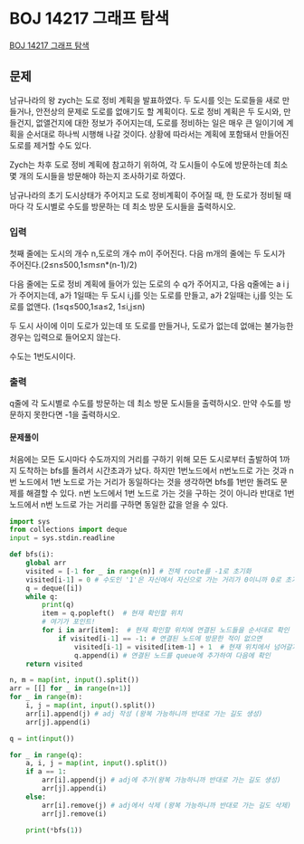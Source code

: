 # BOJ 14217 그래프 탐색

[BOJ 14217 그래프 탐색](https://www.acmicpc.net/problem/14217)

## 문제

남규나라의 왕 zych는 도로 정비 계획을 발표하였다. 두 도시를 잇는 도로들을 새로 만들거나, 안전상의 문제로 도로를 없애기도 할 계획이다. 도로 정비 계획은 두 도시와, 만들건지, 없앨건지에 대한 정보가 주어지는데, 도로를 정비하는 일은 매우 큰 일이기에 계획을 순서대로 하나씩 시행해 나갈 것이다. 상황에 따라서는 계획에 포함돼서 만들어진 도로를 제거할 수도 있다.

Zych는 차후 도로 정비 계획에 참고하기 위하여, 각 도시들이 수도에 방문하는데 최소 몇 개의 도시들을 방문해야 하는지 조사하기로 하였다.

남규나라의 초기 도시상태가 주어지고 도로 정비계획이 주어질 때, 한 도로가 정비될 때마다 각 도시별로 수도를 방문하는 데 최소 방문 도시들을 출력하시오.

### 입력

첫째 줄에는 도시의 개수 n,도로의 개수 m이 주어진다. 다음 m개의 줄에는 두 도시가 주어진다.(2≤n≤500,1≤m≤n\*(n-1)/2)

다음 줄에는 도로 정비 계획에 들어가 있는 도로의 수 q가 주어지고, 다음 q줄에는 a i j가 주어지는데, a가 1일때는 두 도시 i,j를 잇는 도로를 만들고, a가 2일때는 i,j를 잇는 도로를 없앤다. (1≤q≤500,1≤a≤2, 1≤i,j≤n)

두 도시 사이에 이미 도로가 있는데 또 도로를 만들거나, 도로가 없는데 없애는 불가능한 경우는 입력으로 들어오지 않는다.

수도는 1번도시이다.

### 출력

q줄에 각 도시별로 수도를 방문하는 데 최소 방문 도시들을 출력하시오. 만약 수도를 방문하지 못한다면 -1을 출력하시오.

#### 문제풀이

처음에는 모든 도시마다 수도까지의 거리를 구하기 위해 모든 도시로부터 출발하여 1까지 도착하는 bfs를 돌려서 시간초과가 났다.
하지만 1번노드에서 n번노드로 가는 것과 n번 노드에서 1번 노드로 가는 거리가 동일하다는 것을 생각하면 bfs를 1번만 돌려도 문제를 해결할 수 있다. n번 노드에서 1번 노드로 가는 것을 구하는 것이 아니라 반대로 1번 노드에서 n번 노드로 가는 거리를 구하면 동일한 값을 얻을 수 있다.

```python
import sys
from collections import deque
input = sys.stdin.readline

def bfs(i):
    global arr
    visited = [-1 for _ in range(n)] # 전체 route를 -1로 초기화
    visited[i-1] = 0 # 수도인 '1'은 자신에서 자신으로 가는 거리가 0이니까 0로 초기화
    q = deque([i])
    while q:
        print(q)
        item = q.popleft()  # 현재 확인할 위치
        # 여기가 포인트!
        for i in arr[item]:  # 현재 확인할 위치에 연결된 노드들을 순서대로 확인
            if visited[i-1] == -1: # 연결된 노드에 방문한 적이 없으면
                visited[i-1] = visited[item-1] + 1  # 현재 위치에서 넘어갈거니까 현재 위치에 visited + 1
                q.append(i) # 연결된 노드를 queue에 추가하여 다음에 확인
    return visited

n, m = map(int, input().split())
arr = [[] for _ in range(n+1)]
for _ in range(m):
    i, j = map(int, input().split())
    arr[i].append(j) # adj 작성 (왕복 가능하니까 반대로 가는 길도 생성)
    arr[j].append(i)

q = int(input())

for _ in range(q):
    a, i, j = map(int, input().split())
    if a == 1:
        arr[i].append(j) # adj에 추가(왕복 가능하니까 반대로 가는 길도 생성)
        arr[j].append(i)
    else:
        arr[i].remove(j) # adj에서 삭제 (왕복 가능하니까 반대로 가는 길도 삭제)
        arr[j].remove(i)

    print(*bfs(1))

```
